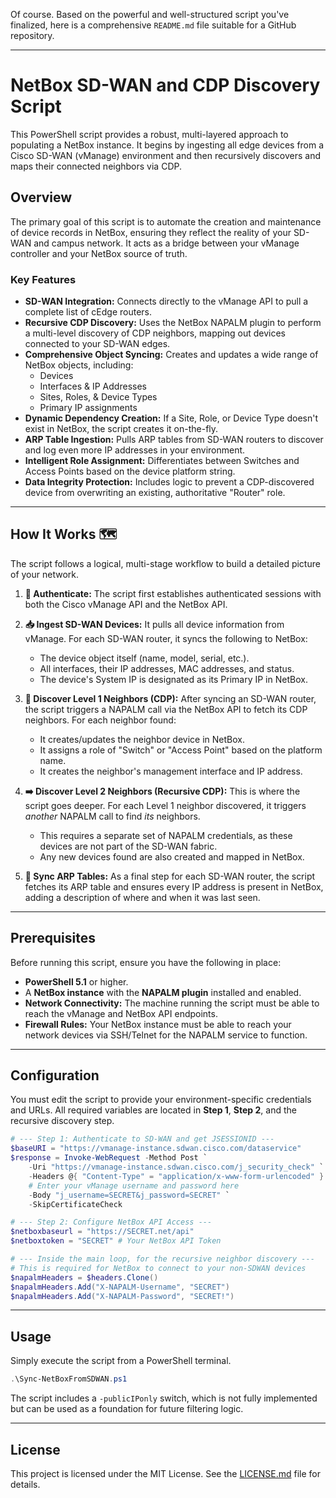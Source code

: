 Of course. Based on the powerful and well-structured script you've finalized, here is a comprehensive `README.md` file suitable for a GitHub repository.

-----

# NetBox SD-WAN and CDP Discovery Script

This PowerShell script provides a robust, multi-layered approach to populating a NetBox instance. It begins by ingesting all edge devices from a Cisco SD-WAN (vManage) environment and then recursively discovers and maps their connected neighbors via CDP.

## Overview

The primary goal of this script is to automate the creation and maintenance of device records in NetBox, ensuring they reflect the reality of your SD-WAN and campus network. It acts as a bridge between your vManage controller and your NetBox source of truth.

### Key Features

  - **SD-WAN Integration:** Connects directly to the vManage API to pull a complete list of cEdge routers.
  - **Recursive CDP Discovery:** Uses the NetBox NAPALM plugin to perform a multi-level discovery of CDP neighbors, mapping out devices connected to your SD-WAN edges.
  - **Comprehensive Object Syncing:** Creates and updates a wide range of NetBox objects, including:
      - Devices
      - Interfaces & IP Addresses
      - Sites, Roles, & Device Types
      - Primary IP assignments
  - **Dynamic Dependency Creation:** If a Site, Role, or Device Type doesn't exist in NetBox, the script creates it on-the-fly.
  - **ARP Table Ingestion:** Pulls ARP tables from SD-WAN routers to discover and log even more IP addresses in your environment.
  - **Intelligent Role Assignment:** Differentiates between Switches and Access Points based on the device platform string.
  - **Data Integrity Protection:** Includes logic to prevent a CDP-discovered device from overwriting an existing, authoritative "Router" role.

-----

## How It Works 🗺️

The script follows a logical, multi-stage workflow to build a detailed picture of your network.

1.  **📡 Authenticate:** The script first establishes authenticated sessions with both the Cisco vManage API and the NetBox API.

2.  **📥 Ingest SD-WAN Devices:** It pulls all device information from vManage. For each SD-WAN router, it syncs the following to NetBox:

      - The device object itself (name, model, serial, etc.).
      - All interfaces, their IP addresses, MAC addresses, and status.
      - The device's System IP is designated as its Primary IP in NetBox.

3.  **🔗 Discover Level 1 Neighbors (CDP):** After syncing an SD-WAN router, the script triggers a NAPALM call via the NetBox API to fetch its CDP neighbors. For each neighbor found:

      - It creates/updates the neighbor device in NetBox.
      - It assigns a role of "Switch" or "Access Point" based on the platform name.
      - It creates the neighbor's management interface and IP address.

4.  **➡️ Discover Level 2 Neighbors (Recursive CDP):** This is where the script goes deeper. For each Level 1 neighbor discovered, it triggers *another* NAPALM call to find *its* neighbors.

      - This requires a separate set of NAPALM credentials, as these devices are not part of the SD-WAN fabric.
      - Any new devices found are also created and mapped in NetBox.

5.  **📝 Sync ARP Tables:** As a final step for each SD-WAN router, the script fetches its ARP table and ensures every IP address is present in NetBox, adding a description of where and when it was last seen.

-----

## Prerequisites

Before running this script, ensure you have the following in place:

  - **PowerShell 5.1** or higher.
  - A **NetBox instance** with the **NAPALM plugin** installed and enabled.
  - **Network Connectivity:** The machine running the script must be able to reach the vManage and NetBox API endpoints.
  - **Firewall Rules:** Your NetBox instance must be able to reach your network devices via SSH/Telnet for the NAPALM service to function.

-----

## Configuration

You must edit the script to provide your environment-specific credentials and URLs. All required variables are located in **Step 1**, **Step 2**, and the recursive discovery step.

```powershell
# --- Step 1: Authenticate to SD-WAN and get JSESSIONID ---
$baseURI = "https://vmanage-instance.sdwan.cisco.com/dataservice"
$response = Invoke-WebRequest -Method Post `
    -Uri "https://vmanage-instance.sdwan.cisco.com/j_security_check" `
    -Headers @{ "Content-Type" = "application/x-www-form-urlencoded" } `
    # Enter your vManage username and password here
    -Body "j_username=SECRET&j_password=SECRET" `
    -SkipCertificateCheck

# --- Step 2: Configure NetBox API Access ---
$netboxbaseurl = "https://SECRET.net/api"
$netboxtoken = "SECRET" # Your NetBox API Token

# --- Inside the main loop, for the recursive neighbor discovery ---
# This is required for NetBox to connect to your non-SDWAN devices
$napalmHeaders = $headers.Clone()
$napalmHeaders.Add("X-NAPALM-Username", "SECRET")
$napalmHeaders.Add("X-NAPALM-Password", "SECRET!")
```

-----

## Usage

Simply execute the script from a PowerShell terminal.

```powershell
.\Sync-NetBoxFromSDWAN.ps1
```

The script includes a `-publicIPonly` switch, which is not fully implemented but can be used as a foundation for future filtering logic.

-----

## License

This project is licensed under the MIT License. See the [LICENSE.md](LICENSE.md) file for details.
